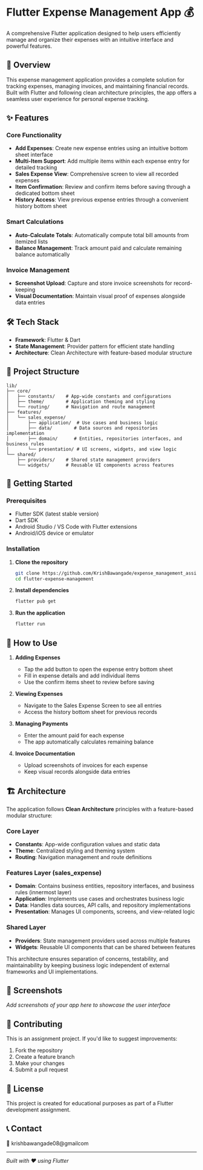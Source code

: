 # Flutter Expense Management App 💰

A comprehensive Flutter application designed to help users efficiently manage and organize their expenses with an intuitive interface and powerful features.

## 📱 Overview

This expense management application provides a complete solution for tracking expenses, managing invoices, and maintaining financial records. Built with Flutter and following clean architecture principles, the app offers a seamless user experience for personal expense tracking.

## ✨ Features

### Core Functionality
- **Add Expenses**: Create new expense entries using an intuitive bottom sheet interface
- **Multi-Item Support**: Add multiple items within each expense entry for detailed tracking
- **Sales Expense View**: Comprehensive screen to view all recorded expenses
- **Item Confirmation**: Review and confirm items before saving through a dedicated bottom sheet
- **History Access**: View previous expense entries through a convenient history bottom sheet

### Smart Calculations
- **Auto-Calculate Totals**: Automatically compute total bill amounts from itemized lists
- **Balance Management**: Track amount paid and calculate remaining balance automatically

### Invoice Management
- **Screenshot Upload**: Capture and store invoice screenshots for record-keeping
- **Visual Documentation**: Maintain visual proof of expenses alongside data entries

## 🛠 Tech Stack

- **Framework**: Flutter & Dart
- **State Management**: Provider pattern for efficient state handling
- **Architecture**: Clean Architecture with feature-based modular structure

## 📁 Project Structure

```
lib/
├── core/
│   ├── constants/    # App-wide constants and configurations
│   ├── theme/        # Application theming and styling
│   └── routing/      # Navigation and route management
├── features/
│   └── sales_expense/
│       ├── application/  # Use cases and business logic
│       ├── data/        # Data sources and repositories implementation
│       ├── domain/      # Entities, repositories interfaces, and business rules
│       └── presentation/ # UI screens, widgets, and view logic
└── shared/
    ├── providers/    # Shared state management providers
    └── widgets/      # Reusable UI components across features
```

## 🚀 Getting Started

### Prerequisites
- Flutter SDK (latest stable version)
- Dart SDK
- Android Studio / VS Code with Flutter extensions
- Android/iOS device or emulator

### Installation

1. **Clone the repository**
   ```bash
   git clone https://github.com/KrishBawangade/expense_management_assignment_app
   cd flutter-expense-management
   ```

2. **Install dependencies**
   ```bash
   flutter pub get
   ```

3. **Run the application**
   ```bash
   flutter run
   ```

## 📖 How to Use

1. **Adding Expenses**
   - Tap the add button to open the expense entry bottom sheet
   - Fill in expense details and add individual items
   - Use the confirm items sheet to review before saving

2. **Viewing Expenses**
   - Navigate to the Sales Expense Screen to see all entries
   - Access the history bottom sheet for previous records

3. **Managing Payments**
   - Enter the amount paid for each expense
   - The app automatically calculates remaining balance

4. **Invoice Documentation**
   - Upload screenshots of invoices for each expense
   - Keep visual records alongside data entries

## 🏗 Architecture

The application follows **Clean Architecture** principles with a feature-based modular structure:

### Core Layer
- **Constants**: App-wide configuration values and static data
- **Theme**: Centralized styling and theming system
- **Routing**: Navigation management and route definitions

### Features Layer (sales_expense)
- **Domain**: Contains business entities, repository interfaces, and business rules (innermost layer)
- **Application**: Implements use cases and orchestrates business logic
- **Data**: Handles data sources, API calls, and repository implementations
- **Presentation**: Manages UI components, screens, and view-related logic

### Shared Layer
- **Providers**: State management providers used across multiple features
- **Widgets**: Reusable UI components that can be shared between features

This architecture ensures separation of concerns, testability, and maintainability by keeping business logic independent of external frameworks and UI implementations.

## 📱 Screenshots

*Add screenshots of your app here to showcase the user interface*

## 🤝 Contributing

This is an assignment project. If you'd like to suggest improvements:

1. Fork the repository
2. Create a feature branch
3. Make your changes
4. Submit a pull request

## 📄 License

This project is created for educational purposes as part of a Flutter development assignment.

## 📞 Contact

📧 krishbawangade08@gmailcom

---

*Built with ❤️ using Flutter*
